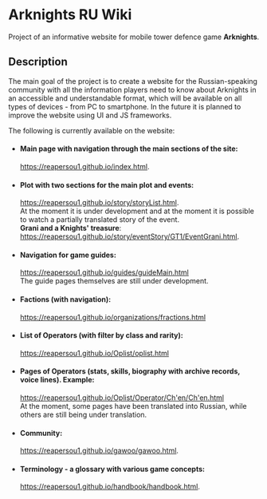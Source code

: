 # Arknights RU Wiki
Project of an informative website for mobile tower defence game **Arknights**. 

## Description
The main goal of the project is to create a website for the Russian-speaking community with all the information players need to know about Arknights in an accessible and understandable format, which will be available on all types of devices - from PC to smartphone. In the future it is planned to improve the website using UI and JS frameworks.

The following is currently available on the website:

- #### Main page with navigation through the main sections of the site:
  https://reapersou1.github.io/index.html.
  
- #### Plot with two sections for the main plot and events:
  https://reapersou1.github.io/story/storyList.html.  
  At the moment it is under development and at the moment it is possible to watch a partially translated story of the event.  
  **Grani and a Knights' treasure**: https://reapersou1.github.io/story/eventStory/GT1/EventGrani.html.
  
- #### Navigation for game guides:
  https://reapersou1.github.io/guides/guideMain.html  
  The guide pages themselves are still under development.
  
- #### Factions (with navigation):
  https://reapersou1.github.io/organizations/fractions.html 

- #### List of Operators (with filter by class and rarity):
  https://reapersou1.github.io/Oplist/oplist.html
  
- #### Pages of Operators (stats, skills, biography with archive records, voice lines). Example:
  https://reapersou1.github.io/Oplist/Operator/Ch'en/Ch'en.html  
  At the moment, some pages have been translated into Russian, while others are still being under translation.
  
- #### Community:
  https://reapersou1.github.io/gawoo/gawoo.html.

- #### Terminology - a glossary with various game concepts:
  https://reapersou1.github.io/handbook/handbook.html.
